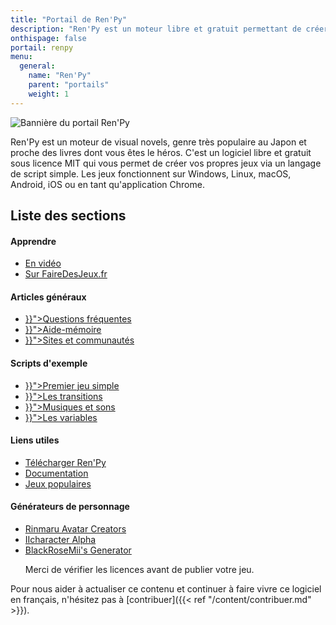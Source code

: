 ```yaml
---
title: "Portail de Ren'Py"
description: "Ren'Py est un moteur libre et gratuit permettant de créer des visual novels sur Windows, Linux, macOS, Android et iOS."
onthispage: false
portail: renpy
menu:
  general:
    name: "Ren'Py"
    parent: "portails"
    weight: 1
---
```


![Bannière du portail Ren'Py](/renpy/banniere.png)

Ren'Py est un moteur de visual novels, genre très populaire au Japon et proche des livres dont vous êtes le héros. C'est un logiciel libre et gratuit sous licence MIT qui vous permet de créer vos propres jeux via un langage de script simple. Les jeux fonctionnent sur Windows, Linux, macOS, Android, iOS ou en tant qu'application Chrome.

## Liste des sections

<div id="index-flex-container">
    <section>
        <h4>Apprendre</h4>
        <ul>
          <li><a href="https://www.youtube.com/playlist?list=PLHKUrXMrDS5uqhCaspVB4jFDkkHrkFUBV">En vidéo</a></li>
          <li><a href="https://fairedesjeux.fr/renpy/">Sur FaireDesJeux.fr</a></li>
        </ul>
    </section>
    <section>
        <h4>Articles généraux</h4>
        <ul>
          <li><a href="{{< ref "renpy/faq.md" >}}">Questions fréquentes</a></li>
          <li><a href="{{< ref "renpy/memo.md" >}}">Aide-mémoire</a></li>
          <li><a href="{{< ref "renpy/communautes.md" >}}">Sites et communautés</a></li>
        </ul>
    </section>
    <section>
        <h4>Scripts d'exemple</h4>
        <ul>
          <li><a href="{{< ref "renpy/scripts/premier-jeu-simple.md" >}}">Premier jeu simple</a></li>
          <li><a href="{{< ref "renpy/scripts/les-transitions.md" >}}">Les transitions</a></li>
          <li><a href="{{< ref "renpy/scripts/musiques-et-sons.md" >}}">Musiques et sons</a></li>
          <li><a href="{{< ref "renpy/scripts/les-variables.md" >}}">Les variables</a></li>
        </ul>
    </section>
    <section>
    	<h4>Liens utiles</h4>
        <ul>
          <li><a href="https://renpy.org/latest.html">Télécharger Ren'Py</a></li>
          <li><a href="https://renpy.org/doc/html/">Documentation</a></li>
          <li><a href="https://en.wikipedia.org/wiki/List_of_Ren%27Py_games">Jeux populaires</a></li>
        </ul>
    </section>
    <section>
    	<h4>Générateurs de personnage</h4>
        <ul>
          <li><a href="http://www.rinmarugames.com/">Rinmaru Avatar Creators</a></li>
          <li><a href="https://lemmasoft.renai.us/forums/viewtopic.php?t=21515">IIcharacter Alpha</a></li>
          <li><a href="https://forums.rpgmakerweb.com/index.php?threads/blackrosemiis-visual-novel-styled-character-generator.95971/">BlackRoseMii's Generator</a></li>
          <p>Merci de vérifier les licences avant de publier votre jeu.</p>
        </ul>
    </section>
</div>

Pour nous aider à actualiser ce contenu et continuer à faire vivre ce logiciel en français, n'hésitez pas à [contribuer]({{< ref "/content/contribuer.md" >}}).

